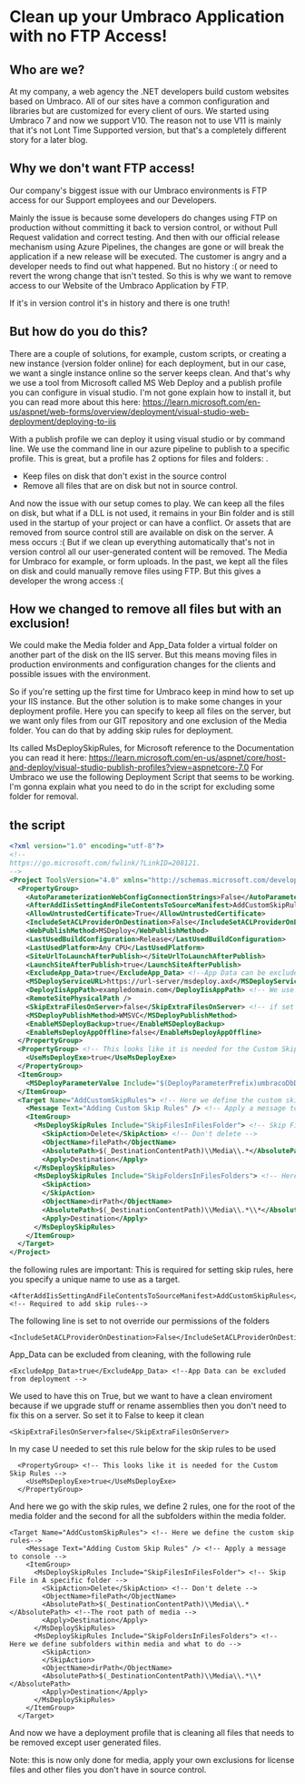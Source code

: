 # Clean up your Umbraco Application with no FTP Access!

## Who are we? 
At my company, a web agency the .NET developers build custom websites based on Umbraco. All of our sites have a common configuration and libraries but are customized for every client of ours. We started using Umbraco 7 and now we support V10. The reason not to use V11 is mainly that it's not Lont Time Supported version, but that's a completely different story for a later blog.

## Why we don't want FTP access!
Our company's biggest issue with our Umbraco environments is FTP access for our Support employees and our Developers.

Mainly the issue is because some developers do changes using FTP on production without committing it back to version control, or without Pull Request validation and correct testing. And then with our official release mechanism using Azure Pipelines, the changes are gone or will break the application if a new release will be executed. The customer is angry and a developer needs to find out what happened. But no history :( or need to revert the wrong change that isn't tested. So this is why we want to remove access to our Website of the Umbraco Application by FTP.

If it's in version control it's in history and there is one truth!

## But how do you do this? 
There are a couple of solutions, for example, custom scripts, or creating a new instance (version folder online) for each deployment, but in our case, we want a single instance online so the server keeps clean. And that's why we use a tool from Microsoft called MS Web Deploy and a publish profile you can configure in visual studio. I'm not gone explain how to install it, but you can read more about this here:  https://learn.microsoft.com/en-us/aspnet/web-forms/overview/deployment/visual-studio-web-deployment/deploying-to-iis

With a publish profile we can deploy it using visual studio or by command line. We use the command line in our azure pipeline to publish to a specific profile. This is great, but a profile has 2 options for files and folders: .
- Keep files on disk that don't exist in the source control
- Remove all files that are on disk but not in source control.

And now the issue with our setup comes to play. We can keep all the files on disk, but what if a DLL is not used, it remains in your Bin folder and is still used in the startup of your project or can have a conflict. Or assets that are removed from source control still are available on disk on the server. A mess occurs :( But if we clean up everything automatically that's not in version control all our user-generated content will be removed. The Media for Umbraco for example, or form uploads.
In the past, we kept all the files on disk and could manually remove files using FTP. But this gives a developer the wrong access :(

## How we changed to remove all files but with an exclusion!
We could make the Media folder and App_Data folder a virtual folder on another part of the disk on the IIS server. But this means moving files in production environments and configuration changes for the clients and possible issues with the environment.

So if you're setting up the first time for Umbraco keep in mind how to set up your IIS instance. But the other solution is to make some changes in your deployment profile. Here you can specify to keep all files on the server, but we want only files from our GIT repository and one exclusion of the Media folder. You can do that by adding skip rules for deployment.

Its called MsDeploySkipRules, for Microsoft reference to the Documentation you can read it here: https://learn.microsoft.com/en-us/aspnet/core/host-and-deploy/visual-studio-publish-profiles?view=aspnetcore-7.0
For Umbraco we use the following Deployment Script that seems to be working. I'm gonna explain what you need to do in the script for excluding some folder for removal.

## the script
```xml
<?xml version="1.0" encoding="utf-8"?>
<!--
https://go.microsoft.com/fwlink/?LinkID=208121.
-->
<Project ToolsVersion="4.0" xmlns="http://schemas.microsoft.com/developer/msbuild/2003">
  <PropertyGroup>
    <AutoParameterizationWebConfigConnectionStrings>False</AutoParameterizationWebConfigConnectionStrings>
    <AfterAddIisSettingAndFileContentsToSourceManifest>AddCustomSkipRules</AfterAddIisSettingAndFileContentsToSourceManifest> <!-- Required to add skip rules-->
    <AllowUntrustedCertificate>True</AllowUntrustedCertificate> 
    <IncludeSetACLProviderOnDestination>False</IncludeSetACLProviderOnDestination> <!-- We don't set folder rights, this will remove our current folder rights if set to true -->
    <WebPublishMethod>MSDeploy</WebPublishMethod>
    <LastUsedBuildConfiguration>Release</LastUsedBuildConfiguration>
    <LastUsedPlatform>Any CPU</LastUsedPlatform>
    <SiteUrlToLaunchAfterPublish></SiteUrlToLaunchAfterPublish>
    <LaunchSiteAfterPublish>true</LaunchSiteAfterPublish>
    <ExcludeApp_Data>true</ExcludeApp_Data> <!--App Data can be excluded from deployment -->
    <MSDeployServiceURL>https://url-server/msdeploy.axd</MSDeployServiceURL> <!-- Url to server where you want to deploy to -->
    <DeployIisAppPath>exampledomain.com</DeployIisAppPath> <!-- We use domain names for our deployment target -->
    <RemoteSitePhysicalPath />
    <SkipExtraFilesOnServer>false</SkipExtraFilesOnServer> <!-- if set to false it will remove all files not present in the build -->
    <MSDeployPublishMethod>WMSVC</MSDeployPublishMethod>
    <EnableMSDeployBackup>true</EnableMSDeployBackup>
    <EnableMsDeployAppOffline>false</EnableMsDeployAppOffline>
  </PropertyGroup>
  <PropertyGroup> <!-- This looks like it is needed for the Custom Skip Rules -->
    <UseMsDeployExe>true</UseMsDeployExe>
  </PropertyGroup>
  <ItemGroup>
    <MSDeployParameterValue Include="$(DeployParameterPrefix)umbracoDbDSN-Web.config Connection String" />
  </ItemGroup>
  <Target Name="AddCustomSkipRules"> <!-- Here we define the custom skip rules-->
    <Message Text="Adding Custom Skip Rules" /> <!-- Apply a message to console -->
    <ItemGroup>
      <MsDeploySkipRules Include="SkipFilesInFilesFolder"> <!-- Skip File in A specific folder -->
        <SkipAction>Delete</SkipAction> <!-- Don't delete -->
        <ObjectName>filePath</ObjectName>
        <AbsolutePath>$(_DestinationContentPath)\\Media\\.*</AbsolutePath> <!--The root path of media -->
        <Apply>Destination</Apply>
      </MsDeploySkipRules>
      <MsDeploySkipRules Include="SkipFoldersInFilesFolders"> <!-- Here we define subfolders within media and what to do -->
        <SkipAction>
        </SkipAction>
        <ObjectName>dirPath</ObjectName> 
        <AbsolutePath>$(_DestinationContentPath)\\Media\\.*\\*</AbsolutePath>
        <Apply>Destination</Apply>
      </MsDeploySkipRules>
    </ItemGroup>
  </Target>
</Project>
```

the following rules are important:
This is required for setting skip rules, here you specify a unique name to use as a target.
```
<AfterAddIisSettingAndFileContentsToSourceManifest>AddCustomSkipRules</AfterAddIisSettingAndFileContentsToSourceManifest> <!-- Required to add skip rules-->
```


The following line is set to not override our permissions of the folders

```
<IncludeSetACLProviderOnDestination>False</IncludeSetACLProviderOnDestination>
```

App_Data can be excluded from cleaning, with the following rule
```
<ExcludeApp_Data>true</ExcludeApp_Data> <!--App Data can be excluded from deployment -->
```

We used to have this on True, but we want to have a clean enviroment because if we upgrade stuff or rename assemblies then you don't need to fix this on a server. So set it to False to keep it clean
```
<SkipExtraFilesOnServer>false</SkipExtraFilesOnServer>
```

In my case U needed to set this rule below for the skip rules to be used
```
  <PropertyGroup> <!-- This looks like it is needed for the Custom Skip Rules -->
    <UseMsDeployExe>true</UseMsDeployExe>
  </PropertyGroup>
  ```
  
And here we go with the skip rules, we define 2 rules, one for the root of the media folder and the second for all the subfolders within the media folder.

```
<Target Name="AddCustomSkipRules"> <!-- Here we define the custom skip rules-->
    <Message Text="Adding Custom Skip Rules" /> <!-- Apply a message to console -->
    <ItemGroup>
      <MsDeploySkipRules Include="SkipFilesInFilesFolder"> <!-- Skip File in A specific folder -->
        <SkipAction>Delete</SkipAction> <!-- Don't delete -->
        <ObjectName>filePath</ObjectName>
        <AbsolutePath>$(_DestinationContentPath)\\Media\\.*</AbsolutePath> <!--The root path of media -->
        <Apply>Destination</Apply>
      </MsDeploySkipRules>
      <MsDeploySkipRules Include="SkipFoldersInFilesFolders"> <!-- Here we define subfolders within media and what to do -->
        <SkipAction>
        </SkipAction>
        <ObjectName>dirPath</ObjectName> 
        <AbsolutePath>$(_DestinationContentPath)\\Media\\.*\\*</AbsolutePath>
        <Apply>Destination</Apply>
      </MsDeploySkipRules>
    </ItemGroup>
  </Target>
  ```
  
  And now we have a deployment profile that is cleaning all files that needs to be removed except user generated files. 
  
 Note: this is now only done for media, apply your own exclusions for license files and other files you don't have in source control.
 
